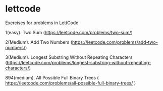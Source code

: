 # lettcode
Exercises for problems in LettCode

1(easy). Two Sum (https://leetcode.com/problems/two-sum/)

2(Medium). Add Two Numbers (https://leetcode.com/problems/add-two-numbers/)

3(Medium). Longest Substring Without Repeating Characters (https://leetcode.com/problems/longest-substring-without-repeating-characters/)

894(medium). All Possible Full Binary Trees ( https://leetcode.com/problems/all-possible-full-binary-trees/ )
